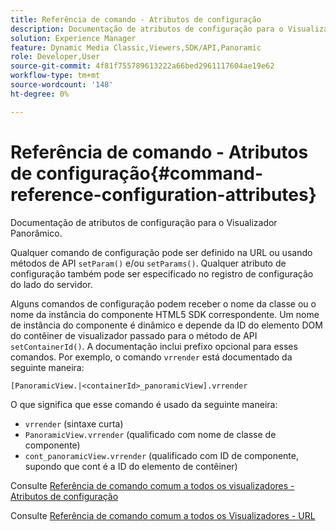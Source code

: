 ```yaml
---
title: Referência de comando - Atributos de configuração
description: Documentação de atributos de configuração para o Visualizador Panorâmico.
solution: Experience Manager
feature: Dynamic Media Classic,Viewers,SDK/API,Panoramic
role: Developer,User
source-git-commit: 4f81f755789613222a66bed2961117604ae19e62
workflow-type: tm+mt
source-wordcount: '148'
ht-degree: 0%

---
```


# Referência de comando - Atributos de configuração{#command-reference-configuration-attributes}

Documentação de atributos de configuração para o Visualizador Panorâmico.

Qualquer comando de configuração pode ser definido na URL ou usando métodos de API `setParam()` e/ou `setParams()`. Qualquer atributo de configuração também pode ser especificado no registro de configuração do lado do servidor.

Alguns comandos de configuração podem receber o nome da classe ou o nome da instância do componente HTML5 SDK correspondente. Um nome de instância do componente é dinâmico e depende da ID do elemento DOM do contêiner de visualizador passado para o método de API `setContainerId()`. A documentação inclui prefixo opcional para esses comandos. Por exemplo, o comando `vrrender` está documentado da seguinte maneira:

```
[PanoramicView.|<containerId>_panoramicView].vrrender
```

O que significa que esse comando é usado da seguinte maneira:

* `vrrender` (sintaxe curta)
* `PanoramicView.vrrender` (qualificado com nome de classe de componente)
* `cont_panoramicView.vrrender` (qualificado com ID de componente, supondo que cont é a ID do elemento de contêiner)


Consulte [Referência de comando comum a todos os visualizadores - Atributos de configuração](../../../r-html5-viewer-20-cmdref-configattrib/r-html5-viewer-20-cmdref-configattrib.md#concept-850e0f2c49b949deb7cfbfd330d329bd)

Consulte [Referência de comando comum a todos os Visualizadores - URL](../../../c-html5-viewer-20-cmdref-url/c-html5-viewer-20-cmdref-url.md#concept-9b337f349b7b406b8c33c7ee96b3e226)
